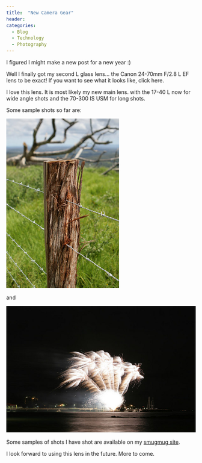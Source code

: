 ```yaml
---
title:  "New Camera Gear"
header:
categories: 
  - Blog
  - Technology
  - Photography
---
```


I figured I might make a new post for a new year :)

Well I finally got my second L glass lens... the Canon 24-70mm F/2.8 L EF lens to be exact!
If you want to see what it looks like, click here.

I love this lens. It is most likely my new main lens. with the 17-40 L now for wide angle shots and the 70-300 IS USM for long shots.

Some sample shots so far are:

![Redcliffe fireworks](/assets/images/2007/01/119785490-M.jpg)

and

![Fence post bokeh](/assets/images/2007/01/120193433-M.jpg)

Some samples of shots I have shot are available on my [smugmug site](http://photos.mattcorr.com/).

I look forward to using this lens in the future. More to come.
